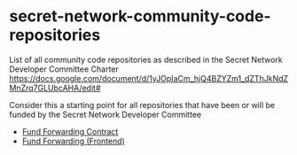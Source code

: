# secret-network-community-code-repositories
List of all community code repositories as described in the Secret Network Developer Committee Charter https://docs.google.com/document/d/1yJOpIaCm_hjQ4BZYZm1_dZThJkNdZMnZrq7GLUbcAHA/edit#

Consider this a starting point for all repositories that have been or will be funded by the Secret Network Developer Committee

* [Fund Forwarding Contract](https://github.com/zorostang/fund-forwarding)
* [Fund Forwarding (Frontend)](https://github.com/zorostang/fund-forwarding-frontend)
